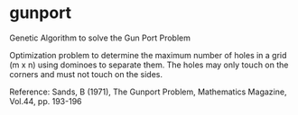 # gunport
Genetic Algorithm to solve the Gun Port Problem

Optimization problem to determine the maximum number of holes in a grid (m x n) using dominoes to separate them.
The holes may only touch on the corners and must not touch on the sides.

Reference: Sands, B (1971), The Gunport Problem, Mathematics Magazine, Vol.44, pp. 193-196
